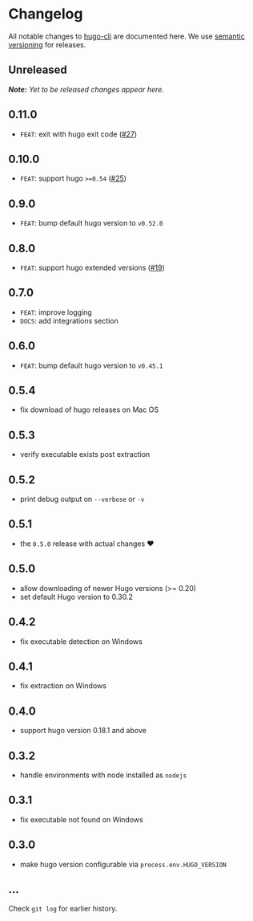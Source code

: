 # Changelog

All notable changes to [hugo-cli](https://github.com/nikku/hugo-cli) are documented here. We use [semantic versioning](http://semver.org/) for releases.

## Unreleased

___Note:__ Yet to be released changes appear here._

## 0.11.0

* `FEAT`: exit with hugo exit code ([#27](https://github.com/nikku/hugo-cli/pull/27))

## 0.10.0

* `FEAT`: support hugo `>=0.54` ([#25](https://github.com/nikku/hugo-cli/pull/25))

## 0.9.0

* `FEAT`: bump default hugo version to `v0.52.0`

## 0.8.0

* `FEAT`: support hugo extended versions ([#19](https://github.com/nikku/hugo-cli/pull/19))

## 0.7.0

* `FEAT`: improve logging
* `DOCS`: add integrations section

## 0.6.0

* `FEAT`: bump default hugo version to `v0.45.1`

## 0.5.4

* fix download of hugo releases on Mac OS

## 0.5.3

* verify executable exists post extraction

## 0.5.2

* print debug output on `--verbose` or `-v`

## 0.5.1

* the `0.5.0` release with actual changes :heart:

## 0.5.0

* allow downloading of newer Hugo versions (>= 0.20)
* set default Hugo version to 0.30.2

## 0.4.2

* fix executable detection on Windows

## 0.4.1

* fix extraction on Windows

## 0.4.0

* support hugo version 0.18.1 and above

## 0.3.2

* handle environments with node installed as `nodejs`

## 0.3.1

* fix executable not found on Windows

## 0.3.0

* make hugo version configurable via `process.env.HUGO_VERSION`

## ...

Check `git log` for earlier history.
